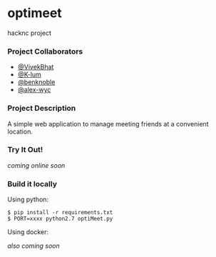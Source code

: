 # optimeet
hacknc project

### Project Collaborators

 * [@VivekBhat](https://github.com/VivekBhat)
 * [@K-lum](https://github.com/K-lum)
 * [@benknoble](https://github.com/benknoble)
 * [@alex-wyc](https://github.com/alex-wyc)

### Project Description

A simple web application to manage meeting friends at a convenient location.

### Try It Out!

*coming online soon*

### Build it locally

Using python:

```
$ pip install -r requirements.txt
$ PORT=xxxx python2.7 optiMeet.py
```

Using docker:

*also coming soon*
